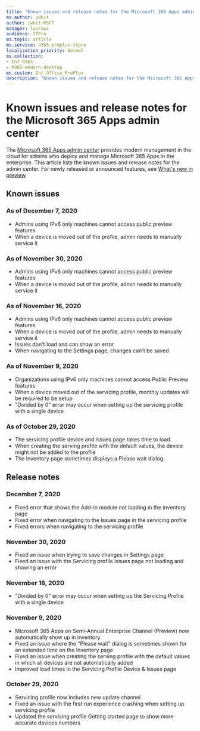 ```yaml
---
title: "Known issues and release notes for the Microsoft 365 Apps admin center"
ms.author: jwhit
author: jwhit-MSFT
manager: laurawi
audience: ITPro
ms.topic: article
ms.service: o365-proplus-itpro
localization_priority: Normal
ms.collection: 
- Ent_O365
- M365-modern-desktop
ms.custom: Ent_Office_ProPlus
description: "Known issues and release notes for the Microsoft 365 Apps admin center"
---
```


# Known issues and release notes for the Microsoft 365 Apps admin center

The [Microsoft 365 Apps admin center](https://config.office.com/) provides modern management in the cloud for admins who  deploy and manage Microsoft 365 Apps in the enterprise. This article lists the known issues and release notes for the admin center. For newly released or announced features, see [What's new in preview](overview.md#whats-new-in-preview).
 
## Known issues

### As of December 7, 2020

 - Admins using IPv6 only machines cannot access public preview features
 - When a device is moved out of the profile, admin needs to manually service it

### As of November 30, 2020

 - Admins using IPv6 only machines cannot access public preview features
 - When a device is moved out of the profile, admin needs to manually service it

### As of November 16, 2020

 - Admins using IPv6 only machines cannot access public preview features
 - When a device is moved out of the profile, admin needs to manually service it
 - Issues don't load and can show an error
 - When navigating to the Settings page, changes can't be saved

### As of November 9, 2020

- Organizations using IPv6 only machines cannot access Public Preview features
- When a device moved out of the servicing profile, monthly updates will be required to be setup
- "Divided by 0" error may occur when setting up the servicing profile with a single device

### As of October 29, 2020

- The servicing profile device and issues page takes time to load.
- When creating the serving profile with the default values, the device might not be added to the profile
- The Inventory page sometimes displays a Please wait dialog.

## Release notes

### December 7, 2020

 - Fixed error that shows the Add-in module not loading in the inventory page
 - Fixed error when navigating to the Issues page in the servicing profile
 - Fixed errors when navigating to the servicing profile

### November 30, 2020

 - Fixed an issue when trying to save changes in Settings page
 - Fixed an issue with the Servicing profile issues page not loading and showing an error

### November 16, 2020

 - "Divided by 0" error may occur when setting up the Servicing Profile with a single device

### November 9, 2020

- Microsoft 365 Apps on Semi-Annual Enterprise Channel (Preview) now automatically show up in inventory
- Fixed an issue where the "Please wait" dialog is sometimes shown for an extended time on the Inventory page 
- Fixed an issue when creating the serving profile with the default values in which all devices are not automatically added 
- Improved load times in the Servicing Profile Device & Issues page

### October 29, 2020

- Servicing profile now includes new update channel
- Fixed an issue with the first run experience crashing when setting up servicing profile
- Updated the servicing profile Getting started page to show more accurate devices numbers
